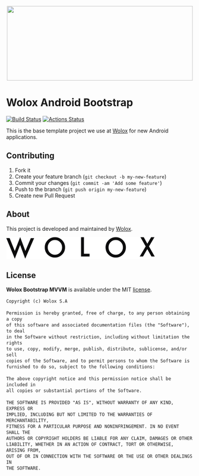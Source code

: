 <p align="center">
  <img height="200px" width="500px" src="https://user-images.githubusercontent.com/4109119/32070030-42060272-ba8b-11e7-8609-469decac7029.png"/>
</p>

# <a name="topic-title"></a> Wolox Android Bootstrap

[![Build Status](https://app.bitrise.io/app/7b1c2f98a7b30b5c/status.svg?token=4zY_welUUlZHFaAP1yCibw&branch=main)](https://app.bitrise.io/app/7b1c2f98a7b30b5c)
[![Actions Status](https://github.com/Wolox/android-bootstrap-mvvm/actions/workflows/quality.yml/badge.svg)](https://github.com/ffasitella/android-bootstrap-mvvm/actions/workflows/quality.yml)

This is the base template project we use at [Wolox](https://www.wolox.com.ar/) for new Android applications.

## <a name="topic-contributing"></a> Contributing

1. Fork it
2. Create your feature branch (`git checkout -b my-new-feature`)
3. Commit your changes (`git commit -am 'Add some feature'`)
4. Push to the branch (`git push origin my-new-feature`)
5. Create new Pull Request

## <a name="topic-about"></a> About

This project is developed and maintained by [Wolox](http://www.wolox.com.ar).

![Wolox](https://raw.githubusercontent.com/Wolox/press-kit/master/logos/logo_banner.png)

## <a name="topic-license"></a> License

**Wolox Bootstrap MVVM** is available under the MIT [license](https://raw.githubusercontent.com/Wolox/android-bootstrap-mvvm/main/LICENSE.md).

    Copyright (c) Wolox S.A

    Permission is hereby granted, free of charge, to any person obtaining a copy
    of this software and associated documentation files (the "Software"), to deal
    in the Software without restriction, including without limitation the rights
    to use, copy, modify, merge, publish, distribute, sublicense, and/or sell
    copies of the Software, and to permit persons to whom the Software is
    furnished to do so, subject to the following conditions:

    The above copyright notice and this permission notice shall be included in
    all copies or substantial portions of the Software.

    THE SOFTWARE IS PROVIDED "AS IS", WITHOUT WARRANTY OF ANY KIND, EXPRESS OR
    IMPLIED, INCLUDING BUT NOT LIMITED TO THE WARRANTIES OF MERCHANTABILITY,
    FITNESS FOR A PARTICULAR PURPOSE AND NONINFRINGEMENT. IN NO EVENT SHALL THE
    AUTHORS OR COPYRIGHT HOLDERS BE LIABLE FOR ANY CLAIM, DAMAGES OR OTHER
    LIABILITY, WHETHER IN AN ACTION OF CONTRACT, TORT OR OTHERWISE, ARISING FROM,
    OUT OF OR IN CONNECTION WITH THE SOFTWARE OR THE USE OR OTHER DEALINGS IN
    THE SOFTWARE.
